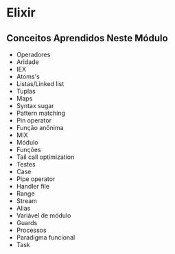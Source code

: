 # Elixir

## Conceitos Aprendidos Neste Módulo

- Operadores
- Aridade
- IEX
- Atoms's
- Listas/Linked list
- Tuplas
- Maps
- Syntax sugar
- Pattern matching
- Pin operator
- Função anônima
- MIX
- Módulo
- Funções
- Tail call optimization
- Testes
- Case
- Pipe operator
- Handler file
- Range
- Stream
- Alias
- Variável de módulo
- Guards
- Processos
- Paradigma funcional
- Task


